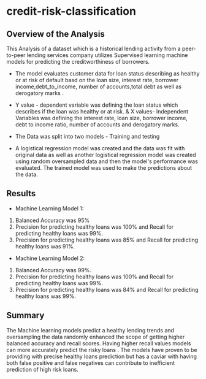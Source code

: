 # credit-risk-classification

## Overview of the Analysis

 This Analysis of a dataset which is a historical lending activity from a peer-to-peer lending services company
 utilizes Supervised learning machine models for predicting the creditworthiness of borrowers.

* The model evaluates customer data for loan status describing as healthy or at risk of default basd on the loan size, interest rate, borrower income,debt_to_income, number of accounts,total debt as well as derogatory marks .

* Y value - dependent variable was defining the loan status which describes if the loan was healthy or at risk.
& X values- Independent Variables was defining the interest rate, loan size,  borrower income, debt to income ratio, number of accounts and derogatory marks.

* The Data was split into two models - Training and testing
* A logistical regression model was created and the data was fit with original data as well as another logistical regression model was created using random oversampled data and then the model's performance was evaluated. The trained model was used to make the predictions about the data. 

## Results
* Machine Learning Model 1:

1. Balanced Accuracy was 95%
2. Precision for predicting healthy loans was 100% and Recall for predicting healthy loans was 99%.
3. Precision for predicting healthy loans was 85% and Recall for predicting healthy loans was 91%.

 * Machine Learning Model 2:

1. Balanced Accuracy was 99%.
2. Precision for predicting healthy loans was 100% and Recall for predicting healthy loans was 99%.
3. Precision for predicting healthy loans was 84% and Recall for predicting healthy loans was 99%.

## Summary

The Machine learning models predict a healthy lending trends and oversampling the data randomly enhanced the scope of getting higher balanced accuracy and recall scores. Having higher recall values models  can more accurately predict the risky loans . The models  have proven to be providing with precise healthy loans prediction but has a caviar with having both false positive and false negatives can contribute to inefficient prediction of high risk loans.

